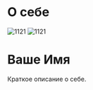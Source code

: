 
# О себе
<html>
  <body>
    <div class="profile">
        <img src="https://www.animatedimages.org/data/media/562/animated-line-image-0379.gif" alt="1121">
        <img src="https://www.animatedimages.org/data/media/562/animated-line-image-0015.gif" alt="1121">
        <h1>Ваше Имя</h1>
        <p>Краткое описание о себе.</p>
    </div>
  </body>
</html>
